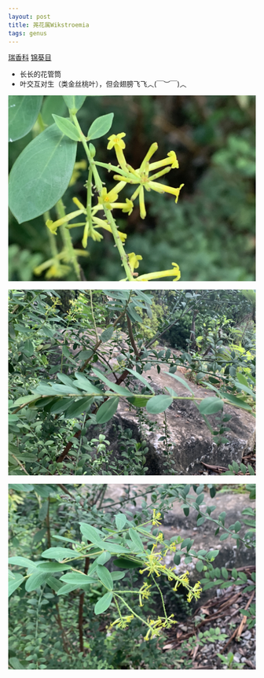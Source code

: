 ```yaml
---
layout: post
title: 荛花属Wikstroemia
tags: genus    
---
```


[瑞香科](https://ganlu1994.github.io/2000/9/247瑞香科Thymelaeaceae/)
[锦葵目](https://ganlu1994.github.io/2000/01/43锦葵目Malvales/)

* 长长的花管筒
* 叶交互对生（类金丝桃叶），但会翅膀飞飞︿(￣︶￣)︿


![](/images/post/2020-09-03-184504_IMG_9710.jpeg)

![](/images/post/2020-09-03-184511_IMG_9711.jpeg)

![](/images/post/2020-09-03-184455_IMG_9709.jpeg)